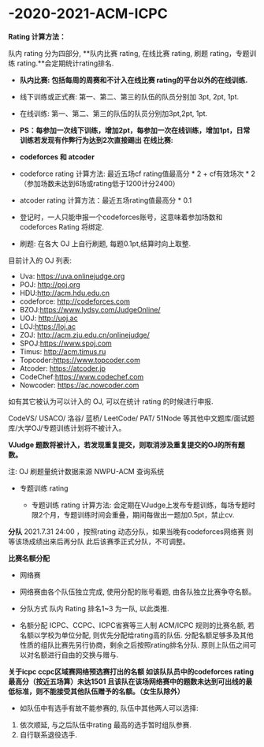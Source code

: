 # -2020-2021-ACM-ICPC

**Rating 计算方法：**

队内 rating 分为四部分, **队内比赛 rating, 在线比赛 rating, 刷题 rating，专题训练 rating.**会定期统计rating排名.

 - **队内比赛: 包括每周的周赛和不计入在线比赛 rating的平台以外的在线训练.**
 - 线下训练或正式赛: 第一、第二、第三的队伍的队员分别加 3pt, 2pt, 1pt. 
 - 在线训练: 第一、第二、第三的队伍的队员分别加3pt,2pt, 1pt.
 - **PS：每参加一次线下训练，增加2pt，每参加一次在线训练，增加1pt，日常训练若发现有作弊行为达到2次直接踢出 在线比赛:**
 - **codeforces 和 atcoder**

 - codeforce rating 计算方法: 最近五场cf rating值最高分 * 2 + cf有效场次 * 2（参加场数未达到6场或rating低于1200计分2400）
 - atcoder rating 计算方法：最近五场rating值最高分 * 0.1
 - 登记时，一人只能申报一个codeforces账号，这意味着参加场数和 codeforces Rating 将绑定.
 - 刷题: 在各大 OJ 上自行刷题, 每题0.1pt,结算时向上取整.

  目前计入的 OJ 列表:

 - Uva: https://uva.onlinejudge.org 
 - POJ: http://poj.org
 - HDU:http://acm.hdu.edu.cn 
 - codeforce: http://codeforces.com 
 - BZOJ:https://www.lydsy.com/JudgeOnline/ 
 - UOJ: http://uoj.ac 
 - LOJ:https://loj.ac 
 - ZOJ: http://acm.zju.edu.cn/onlinejudge/ 
 - SPOJ:https://www.spoj.com 
 - Timus: http://acm.timus.ru 
 - Topcoder:https://www.topcoder.com 
 - Atcoder: https://atcoder.jp 
 - CodeChef:https://www.codechef.com 
 - Nowcoder: https://ac.nowcoder.com

如有其它被认为可以计入的 OJ, 可以在统计 rating 的时候进行申报.

CodeVS/ USACO/ 洛谷/ 蓝桥/ LeetCode/ PAT/ 51Node 等其他中文题库/面试题库/大学OJ/专题训练计划将不被计入。

**VJudge 题数将被计入，若发现重复提交，则取消涉及重复提交的OJ的所有题数。**

注: OJ 刷题量统计数据来源 NWPU-ACM 查询系统

 - 专题训练 rating

   - 专题训练 rating 计算方法: 会定期在VJudge上发布专题训练，每场专题时限2个月，专题训练时间会重叠，期间每做出一题加0.5pt，禁止cv.
 

 **分队**
2021.7.31 24:00 ，按照rating 动态分队，如果当晚有codeforces网络赛 则等该场成绩出来后再分队 此后该赛季正式分队，不可调整。

**比赛名额分配**
- 网络赛

 - 网络赛由各个队伍独立完成, 使用分配的账号看题, 由各队独立比赛争夺名额。

- 分队方式
队内 Rating 排名1~3 为一队, 以此类推.

- 名额分配
ICPC、CCPC、ICPC省赛等三人制 ACM/ICPC 规则的比赛名额, 若名额以学校为单位分配, 则优先分配给rating高的队伍.
分配名额足够多及其他性质的组队比赛先另行协商，剩余之后按照rating排名分队.
原则上队伍之间可以对名额进行自由的交换与赠与.

**关于icpc ccpc区域赛网络预选赛打出的名额 如该队队员中的codeforces rating最高分（按近五场算）未达1501 且该队在该场网络赛中的题数未达到可出线的最低标准，则不能接受其他队伍赠予的名额。（女生队除外）**

- 如队伍中有选手有故不能参赛的, 队伍中其他两人可以选择:
1. 依次顺延, 与之后队伍中rating 最高的选手暂时组队参赛.
2. 自行联系退役选手.
